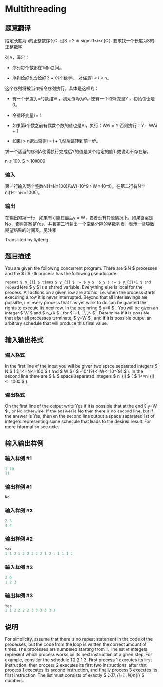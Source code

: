 # Multithreading

## 题意翻译

给定长度为n的正整数序列C. 设S = 2 ∗ sigma1≤i≤n(Ci). 要求找一个长度为S的正整数序

列A，满足：

- 序列每个数都在1和n之间。

- 序列恰好包含恰好2 ∗ Ci个数字i。 对任意1 ≤ i ≤ n。

这个序列将被当作指令序列执行。具体是这样的：

- 有一个长度为n的数组W ，初始值均为0。还有一个特殊变量Y ，初始值也是0。

- 令循环变量i = 1

- 如果第i个数之前有偶数个数的值也是Ai，执行：WAi = Y.否则执行：Y = WAi + 1

- 如果i > n退出否则i = i + 1,然后跳转到前一步。

求一个适当的序列A使得执行完成后Y的值是某个给定的值T.或说明不存在解。

n ≤ 100, S ≤ 100000

### 输入

第一行输入两个整数N(1≤N≤100)和W(-10^9 ≤ W ≤ 10^9)。在第二行有N个ni(1<=ni<=1000)。

### 输出

在输出的第一行，如果有可能在最后y = W，或者没有其他情况下。如果答案是No，否则答案是Yes，并且第二行输出一个空格分隔的整数列表，表示一些导致期望结果的时间表。见注释

Translated by liyifeng

## 题目描述

You are given the following concurrent program. There are $ N $ processes and the $ i $ -th process has the following pseudocode:

`repeat $ n_{i} $ times $ y_{i} $ := $ y $  $ y $ := $ y_{i}+1 $ end repeat`Here $ y $ is a shared variable. Everything else is local for the process. All actions on a given row are atomic, i.e. when the process starts executing a row it is never interrupted. Beyond that all interleavings are possible, i.e. every process that has yet work to do can be granted the rights to execute its next row. In the beginning $ y=0 $ . You will be given an integer $ W $ and $ n_{i} $ , for $ i=1,...\ ,N $ . Determine if it is possible that after all processes terminate, $ y=W $ , and if it is possible output an arbitrary schedule that will produce this final value.

## 输入输出格式

### 输入格式

In the first line of the input you will be given two space separated integers $ N $ ( $ 1<=N<=100 $ ) and $ W $ ( $ -10^{9}<=W<=10^{9} $ ). In the second line there are $ N $ space separated integers $ n_{i} $ ( $ 1<=n_{i}<=1000 $ ).

### 输出格式

On the first line of the output write Yes if it is possible that at the end $ y=W $ , or No otherwise. If the answer is No then there is no second line, but if the answer is Yes, then on the second line output a space separated list of integers representing some schedule that leads to the desired result. For more information see note.

## 输入输出样例

### 输入样例 #1

```cpp
1 10
11

```
### 输出样例 #1

```cpp
No

```
### 输入样例 #2

```cpp
2 3
4 4

```
### 输出样例 #2

```cpp
Yes
1 1 2 1 2 2 2 2 2 1 2 1 1 1 1 2

```
### 输入样例 #3

```cpp
3 6
1 2 3

```
### 输出样例 #3

```cpp
Yes
1 1 2 2 2 2 3 3 3 3 3 3

```
## 说明

For simplicity, assume that there is no repeat statement in the code of the processes, but the code from the loop is written the correct amount of times. The processes are numbered starting from 1. The list of integers represent which process works on its next instruction at a given step. For example, consider the schedule 1 2 2 1 3. First process 1 executes its first instruction, then process 2 executes its first two instructions, after that process 1 executes its second instruction, and finally process 3 executes its first instruction. The list must consists of exactly $ 2·Σ\ _{i=1...N}n_{i} $ numbers.

